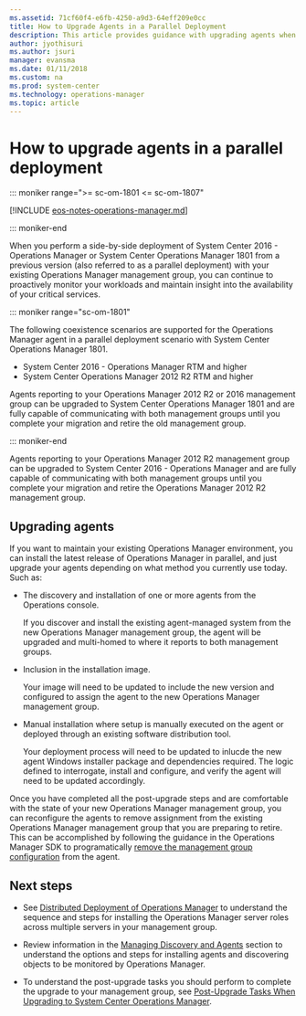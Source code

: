 ```yaml
---
ms.assetid: 71cf60f4-e6fb-4250-a9d3-64eff209e0cc
title: How to Upgrade Agents in a Parallel Deployment
description: This article provides guidance with upgrading agents when planning a side-by-side migration to Operations Manager.
author: jyothisuri
ms.author: jsuri
manager: evansma
ms.date: 01/11/2018
ms.custom: na
ms.prod: system-center
ms.technology: operations-manager
ms.topic: article
---
```


# How to upgrade agents in a parallel deployment

::: moniker range=">= sc-om-1801 <= sc-om-1807"

[!INCLUDE [eos-notes-operations-manager.md](../includes/eos-notes-operations-manager.md)]

::: moniker-end

When you perform a side-by-side deployment of System Center 2016 - Operations Manager or System Center Operations Manager 1801 from a previous version (also referred to as a parallel deployment) with your existing Operations Manager management group, you can continue to proactively monitor your workloads and maintain insight into the availability of your critical services.  

::: moniker range="sc-om-1801"

The following coexistence scenarios are supported for the Operations Manager agent in a parallel deployment scenario with System Center Operations Manager 1801.

* System Center 2016 - Operations Manager RTM and higher
* System Center Operations Manager 2012 R2 RTM and higher

Agents reporting to your Operations Manager 2012 R2 or 2016 management group can be upgraded to System Center Operations Manager 1801 and are fully capable of communicating with both management groups until you complete your migration and retire the old management group.  

::: moniker-end

Agents reporting to your Operations Manager 2012 R2 management group can be upgraded to System Center 2016 - Operations Manager and are fully capable of communicating with both management groups until you complete your migration and retire the Operations Manager 2012 R2 management group.  

## Upgrading agents

If you want to maintain your existing Operations Manager environment, you can install the latest release of Operations Manager in parallel, and just upgrade your agents depending on what method you currently use today.  Such as:

- The discovery and installation of one or more agents from the Operations console.   

    If you discover and install the existing agent-managed system from the new Operations Manager management group, the agent will be upgraded and multi-homed to where it reports to both management groups.  

- Inclusion in the installation image.  

    Your image will need to be updated to include the new version and configured to assign the agent to the new Operations Manager management group.   

- Manual installation where setup is manually executed on the agent or deployed through an existing software distribution tool.  

    Your deployment process will need to be updated to inlucde the new agent Windows installer package and dependencies required.  The logic defined to interrogate, install and configure, and verify the agent will need to be updated accordingly.   

Once you have completed all the post-upgrade steps and are comfortable with the state of your new Operations Manager management group, you can reconfigure the agents to remove assignment from the existing Operations Manager management group that you are preparing to retire.  This can be accomplished by following the guidance in the Operations Manager SDK to programatically [remove the management group configuration](/previous-versions/system-center/developer/hh329017(v=msdn.10)) from the agent.  

## Next steps

- See [Distributed Deployment of Operations Manager](deploy-distributed-deployment.md) to understand the sequence and steps for installing the Operations Manager server roles across multiple servers in your management group.  

- Review information in the [Managing Discovery and Agents](welcome.md) section to understand the options and steps for installing agents and discovering objects to be monitored by Operations Manager.

- To understand the post-upgrade tasks you should perform to complete the upgrade to your management group, see [Post-Upgrade Tasks When Upgrading to System Center Operations Manager](deploy-upgrade-post-tasks.md).
